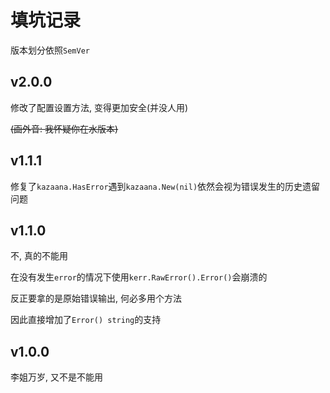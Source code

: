# 填坑记录

版本划分依照`SemVer`

## v2.0.0

修改了配置设置方法, 变得更加安全(并没人用)

<del>(画外音: 我怀疑你在水版本)</del>

## v1.1.1

修复了`kazaana.HasError`遇到`kazaana.New(nil)`依然会视为错误发生的历史遗留问题

## v1.1.0

不, 真的不能用

在没有发生`error`的情况下使用`kerr.RawError().Error()`会崩溃的

反正要拿的是原始错误输出, 何必多用个方法

因此直接增加了`Error() string`的支持

## v1.0.0

李姐万岁, 又不是不能用